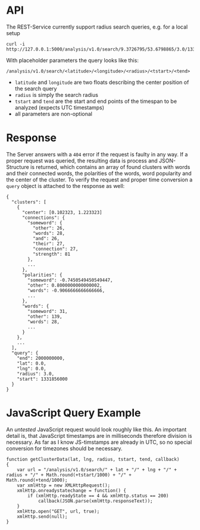 # API

The REST-Service currently support radius search queries, e.g. for a local setup

```
curl -i http://127.0.0.1:5000/analysis/v1.0/search/9.3726795/53.6798865/3.0/1331856000.2/1900000000.2
```

With placeholder parameters the query looks like this:

```
/analysis/v1.0/search/<latitude>/<longitude>/<radius>/<tstart>/<tend>
```

* `latitude` and `longitude` are two floats describing the center position of the search query
* `radius` is simply the search radius
* `tstart` and `tend` are the start and end points of the timespan to be analyzed (expects UTC timestamps)
* all parameters are non-optional

# Response

The Server answers with a `404` error if the request is faulty in any way.
If a proper request was queried, the resulting data is process and JSON-Structure 
is returned, which contains an array of found clusters with words and their connected
words, the polarities of the words, word popularity and the center of the cluster. 
To verify the request and proper time conversion a `query` object is attached to the response as well:

```
{
  "clusters": [
    {
      "center": [0.102323, 1.223323]
      "connections": {
        "someword": {
          "other": 26, 
          "words": 28, 
          "and": 26, 
          "their": 27, 
          "connection": 27, 
          "strength": 81
        }, 
        ...
      }, 
      "polarities": {
        "someword": -0.7450549450549447, 
        "other": 0.8000000000000002, 
        "words": -0.9066666666666666,
        ...
      }, 
      "words": {
        "someword": 31, 
        "other": 139, 
        "words": 28, 
        ...
      }
    }, 
    ...
  ], 
  "query": {
    "end": 2000000000, 
    "lat": 0.0, 
    "lng": 0.0, 
    "radius": 3.0, 
    "start": 1331856000
  }
}
```

# JavaScript Query Example

An _untested_ JavaScript request would look roughly like this. An important detail is, that
JavaScript timestamps are in milliseconds therefore division is necessary. As far as I know 
JS-timstamps are already in UTC, so no special conversion for timezones should be necessary.

```
function getClusterData(lat, lng, radius, tstart, tend, callback)
{
	var url = "/analysis/v1.0/search/" + lat + "/" + lng + "/" + radius + "/" + Math.round(+tstart/1000) + "/" + Math.round(+tend/1000);
    var xmlHttp = new XMLHttpRequest();
    xmlHttp.onreadystatechange = function() { 
        if (xmlHttp.readyState == 4 && xmlHttp.status == 200)
            callback(JSON.parse(xmlHttp.responseText));
    }
    xmlHttp.open("GET", url, true); 
    xmlHttp.send(null);
}
```

